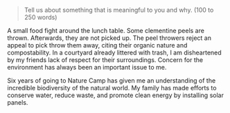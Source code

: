 > Tell us about something that is meaningful to you and why.
  (100 to 250 words)

A small food fight around the lunch table.
Some clementine peels are thrown.
Afterwards, they are not picked up.
The peel throwers reject an appeal to pick throw them away, citing their organic nature and compostability.
In a courtyard already littered with trash, I am disheartened by my friends lack of respect for their surroundings.
Concern for the environment has always been an important issue to me.

Six years of going to Nature Camp has given me an understanding of the incredible biodiversity of the natural world.
My family has made efforts to conserve water, reduce waste, and promote clean energy by installing solar panels.
